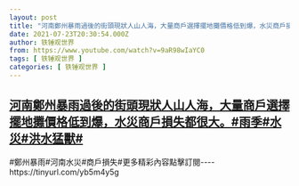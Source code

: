 ```yaml
---
layout: post
title: "河南鄭州暴雨過後的街頭現狀人山人海，大量商戶選擇擺地攤價格低到爆，水災商戶損失都很大。#雨季#水災#洪水猛獸#"
date: 2021-07-23T20:30:54.000Z
author: 铁锤观世界
from: https://www.youtube.com/watch?v=9aR98wIaYC0
tags: [ 铁锤观世界 ]
categories: [ 铁锤观世界 ]
---
```

<!--1627072254000-->
[河南鄭州暴雨過後的街頭現狀人山人海，大量商戶選擇擺地攤價格低到爆，水災商戶損失都很大。#雨季#水災#洪水猛獸#](https://www.youtube.com/watch?v=9aR98wIaYC0)
------

<div>
#鄭州暴雨#河南水災#商戶損失#更多精彩內容點擊訂閱----https://tinyurl.com/yb5m4y5g
</div>
